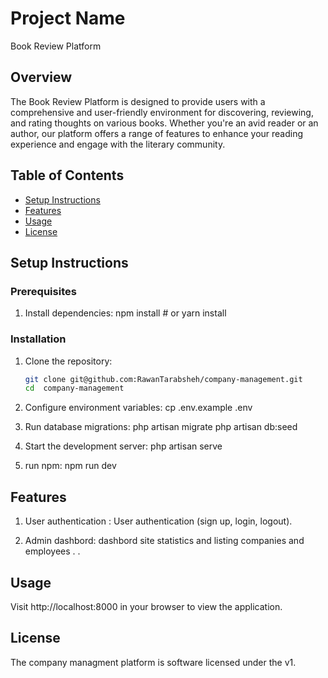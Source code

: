 # Project Name
Book Review Platform

## Overview

The Book Review Platform is designed to provide users with a comprehensive and user-friendly environment for discovering, reviewing, and rating thoughts on various books. Whether you're an avid reader or an author, our platform offers a range of features to enhance your reading experience and engage with the literary community.

## Table of Contents

- [Setup Instructions](#setup-instructions)
- [Features](#features)
- [Usage](#usage)
- [License](#license)

## Setup Instructions

### Prerequisites

1. Install dependencies:
npm install  # or yarn install


### Installation

1. Clone the repository:
   ```bash
   git clone git@github.com:RawanTarabsheh/company-management.git
   cd  company-management
2. Configure environment variables:
cp .env.example .env

3. Run database migrations:
php artisan migrate
php artisan db:seed

4. Start the development server:
php artisan serve

5. run npm:
npm run dev

## Features
1. User authentication :
User authentication (sign up, login, logout).

2. Admin dashbord:
dashbord site statistics and listing companies and employees .
.

## Usage

  Visit http://localhost:8000 in your browser to view the application.

  ## License
The company managment platform is  software licensed under the v1.
